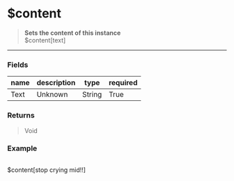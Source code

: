 # **$content**
> **Sets the content of this instance** <br/>
> $content[text]
- - -

### Fields
| name | description | type | required |
|------|-------------|------|----------|
| Text | Unknown | String | True |

### Returns
> Void

### Example
> ```php
$content[stop crying mid!!]
```